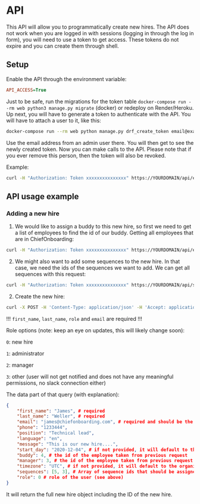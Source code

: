 # API

This API will allow you to programmatically create new hires. The API does not work when you are logged in with sessions (logging in through the log in form), you will need to use a token to get access. These tokens do not expire and you can create them through shell.

## Setup
Enable the API through the environment variable:

```ini
API_ACCESS=True
```

Just to be safe, run the migrations for the token table `docker-compose run --rm web python3 manage.py migrate` (docker) or redeploy on Render/Heroku. Up next, you will have to generate a token to authenticate with the API. You will have to attach a user to it, like this:

```bash
docker-compose run --rm web python manage.py drf_create_token email@example.com
```
Use the email address from an admin user there. You will then get to see the newly created token. Now you can make calls to the API. Please note that if you ever remove this person, then the token will also be revoked.

Example:

```bash
curl -H "Authorization: Token xxxxxxxxxxxxxxx" https://YOURDOMAIN/api/employees/
```

## API usage example

### Adding a new hire

1. We would like to assign a buddy to this new hire, so first we need to get a list of employees to find the id of our buddy. Getting all employees that are in ChiefOnboarding:

```bash
curl -H "Authorization: Token xxxxxxxxxxxxxxx" https://YOURDOMAIN/api/employees/
```

2. We might also want to add some sequences to the new hire. In that case, we need the ids of the sequences we want to add. We can get all sequences with this request:

```bash
curl -H "Authorization: Token xxxxxxxxxxxxxxx" https://YOURDOMAIN/api/sequences/
```

2. Create the new hire:

```bash
curl -X POST -H 'Content-Type: application/json' -H 'Accept: application/json' -H "Authorization: Token xxxxxxxxxxxxxxx" -d '{"first_name":"James","last_name":"Weller","email":"james@chiefonboarding.com","phone":"","position":"Technical lead","language":"en","message":"","start_day":"2020-12-04","buddy":4,"timezone":"UTC","sequences":[3], "role":0}' https://YOURDOMAIN/api/users/
```

!!!
`first_name`, `last_name`, `role` and `email` are required
!!!

Role options (note: keep an eye on updates, this will likely change soon):

`0`: new hire

`1`: administrator

`2`: manager 

`3`: other (user will not get notified and does not have any meaningful permissions, no slack connection either)


The data part of that query (with explanation):

```json
{ 
	"first_name": "James", # required
	"last_name": "Weller", # required
	"email": "james@chiefonboarding.com", # required and should be the business email address (even if not created yet)
	"phone": "1233444",
	"position": "Technical lead",
	"language": "en",
	"message": "This is our new hire....",
	"start_day": "2020-12-04", # if not provided, it will default to the day you create this request
	"buddy": 4, # the id of the employee taken from previous request
	"manager": 3, # the id of the employee taken from previous request
	"timezone": "UTC", # if not provided, it will default to the organization timezone
	"sequences": [5, 3], # Array of sequence ids that should be assigned to the user
    "role": 0 # role of the user (see above)
}
```

It will return the full new hire object including the ID of the new hire.
